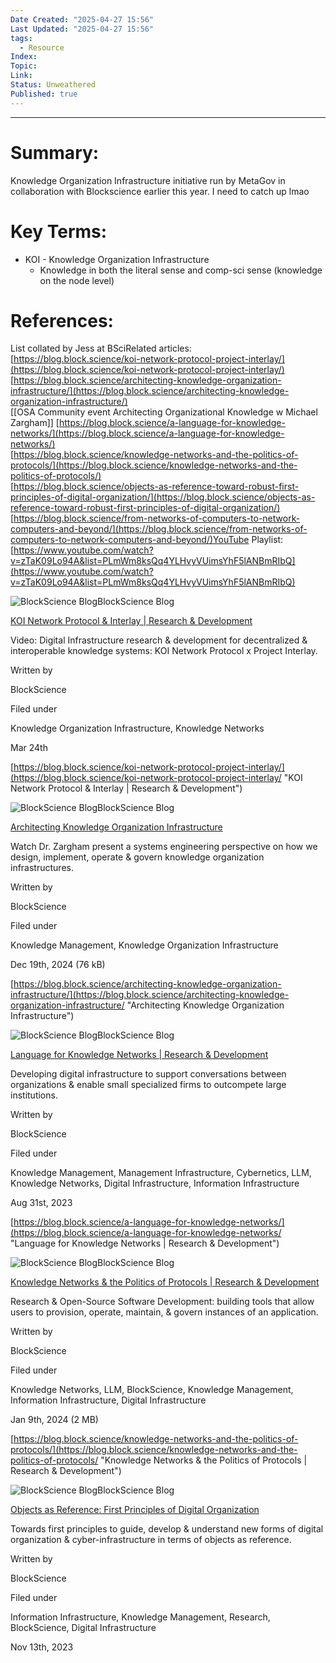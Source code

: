 ```yaml
---
Date Created: "2025-04-27 15:56"
Last Updated: "2025-04-27 15:56"
tags:
  - Resource
Index: 
Topic: 
Link: 
Status: Unweathered
Published: true
---
```

---
# Summary:
Knowledge Organization Infrastructure initiative run by MetaGov in collaboration with Blockscience earlier this year. I need to catch up lmao

# Key Terms:
* KOI - Knowledge Organization Infrastructure
	* Knowledge in both the literal sense and comp-sci sense (knowledge on the node level)

# References:
List collated by Jess at BSciRelated articles:  
[https://blog.block.science/koi-network-protocol-project-interlay/](https://blog.block.science/koi-network-protocol-project-interlay/)  
[https://blog.block.science/architecting-knowledge-organization-infrastructure/](https://blog.block.science/architecting-knowledge-organization-infrastructure/)  
	[[OSA Community event Architecting Organizational Knowledge w  Michael Zargham]]
[https://blog.block.science/a-language-for-knowledge-networks/](https://blog.block.science/a-language-for-knowledge-networks/)  
[https://blog.block.science/knowledge-networks-and-the-politics-of-protocols/](https://blog.block.science/knowledge-networks-and-the-politics-of-protocols/)  
[https://blog.block.science/objects-as-reference-toward-robust-first-principles-of-digital-organization/](https://blog.block.science/objects-as-reference-toward-robust-first-principles-of-digital-organization/)  
[https://blog.block.science/from-networks-of-computers-to-network-computers-and-beyond/](https://blog.block.science/from-networks-of-computers-to-network-computers-and-beyond/)YouTube Playlist:  
[https://www.youtube.com/watch?v=zTaK09Lo94A&list=PLmWm8ksQq4YLHvyVUimsYhF5lANBmRIbQ](https://www.youtube.com/watch?v=zTaK09Lo94A&list=PLmWm8ksQq4YLHvyVUimsYhF5lANBmRIbQ)

![BlockScience Blog](https://slack-imgs.com/?c=1&o1=wi32.he32.si&url=https%3A%2F%2Fblog.block.science%2Fcontent%2Fimages%2Fsize%2Fw256h256%2F2022%2F12%2F4-60x60.png)BlockScience Blog

[KOI Network Protocol & Interlay | Research & Development](https://blog.block.science/koi-network-protocol-project-interlay/)

Video: Digital Infrastructure research & development for decentralized & interoperable knowledge systems: KOI Network Protocol x Project Interlay.

Written by

BlockScience

Filed under

Knowledge Organization Infrastructure, Knowledge Networks

Mar 24th

[https://blog.block.science/koi-network-protocol-project-interlay/](https://blog.block.science/koi-network-protocol-project-interlay/ "KOI Network Protocol &amp; Interlay | Research &amp; Development")

[](https://blog.block.science/koi-network-protocol-project-interlay/)

![BlockScience Blog](https://slack-imgs.com/?c=1&o1=wi32.he32.si&url=https%3A%2F%2Fblog.block.science%2Fcontent%2Fimages%2Fsize%2Fw256h256%2F2022%2F12%2F4-60x60.png)BlockScience Blog

[Architecting Knowledge Organization Infrastructure](https://blog.block.science/architecting-knowledge-organization-infrastructure/)

Watch Dr. Zargham present a systems engineering perspective on how we design, implement, operate & govern knowledge organization infrastructures.

Written by

BlockScience

Filed under

Knowledge Management, Knowledge Organization Infrastructure

Dec 19th, 2024 (76 kB)

[https://blog.block.science/architecting-knowledge-organization-infrastructure/](https://blog.block.science/architecting-knowledge-organization-infrastructure/ "Architecting Knowledge Organization Infrastructure")

[](https://blog.block.science/architecting-knowledge-organization-infrastructure/)

![BlockScience Blog](https://slack-imgs.com/?c=1&o1=wi32.he32.si&url=https%3A%2F%2Fblog.block.science%2Fcontent%2Fimages%2Fsize%2Fw256h256%2F2022%2F12%2F4-60x60.png)BlockScience Blog

[Language for Knowledge Networks | Research & Development](https://blog.block.science/a-language-for-knowledge-networks/)

Developing digital infrastructure to support conversations between organizations & enable small specialized firms to outcompete large institutions.

Written by

BlockScience

Filed under

Knowledge Management, Management Infrastructure, Cybernetics, LLM, Knowledge Networks, Digital Infrastructure, Information Infrastructure

Aug 31st, 2023

[https://blog.block.science/a-language-for-knowledge-networks/](https://blog.block.science/a-language-for-knowledge-networks/ "Language for Knowledge Networks | Research &amp; Development")

[](https://blog.block.science/a-language-for-knowledge-networks/)

![BlockScience Blog](https://slack-imgs.com/?c=1&o1=wi32.he32.si&url=https%3A%2F%2Fblog.block.science%2Fcontent%2Fimages%2Fsize%2Fw256h256%2F2022%2F12%2F4-60x60.png)BlockScience Blog

[Knowledge Networks & the Politics of Protocols | Research & Development](https://blog.block.science/knowledge-networks-and-the-politics-of-protocols/)

Research & Open-Source Software Development: building tools that allow users to provision, operate, maintain, & govern instances of an application.

Written by

BlockScience

Filed under

Knowledge Networks, LLM, BlockScience, Knowledge Management, Information Infrastructure, Digital Infrastructure

Jan 9th, 2024 (2 MB)

[https://blog.block.science/knowledge-networks-and-the-politics-of-protocols/](https://blog.block.science/knowledge-networks-and-the-politics-of-protocols/ "Knowledge Networks &amp; the Politics of Protocols | Research &amp; Development")

[](https://blog.block.science/knowledge-networks-and-the-politics-of-protocols/)

![BlockScience Blog](https://slack-imgs.com/?c=1&o1=wi32.he32.si&url=https%3A%2F%2Fblog.block.science%2Fcontent%2Fimages%2Fsize%2Fw256h256%2F2022%2F12%2F4-60x60.png)BlockScience Blog

[Objects as Reference: First Principles of Digital Organization](https://blog.block.science/objects-as-reference-toward-robust-first-principles-of-digital-organization/)

Towards first principles to guide, develop & understand new forms of digital organization & cyber-infrastructure in terms of objects as reference.

Written by

BlockScience

Filed under

Information Infrastructure, Knowledge Management, Research, BlockScience, Digital Infrastructure

Nov 13th, 2023